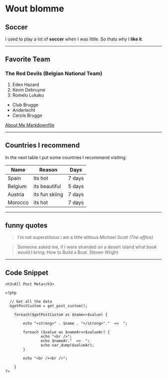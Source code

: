# Wout blomme
## Soccer

I used to play a lot of **soccer** when I was little. So thats why I **like it**.

--------
## Favorite Team
### The Red Devils (Belgian National Team)

1. Eden Hazard
2. Kevin Debruyne
3. Romelu Lukaku

* Club Brugge
* Anderlecht
* Cercle Brugge

[About Me Markdownfile](AboutMe.md)


------
## Countries I recommend

In the next table I put some countries I recommend visiting.

Name | Reason | Days
--- | --- | ---
Spain | Its hot | 7 days
Belgium | its beautiful | 5 days
Austria | its fun skiing | 7 days
Morocco | its hot | 7 days

-------
## funny quotes

> I'm not superstitious i am a little stitious
> _Michael Scott (The office)_

> Someone asked me, if I were stranded on a desert island what book would I bring: How to Build a Boat.
> _Steven Wright_

-------
## Code Snippet

```WordPress
<h3>All Post Meta</h3>

<?php 

  // Get all the data 
  $getPostCustom = get_post_custom(); 

    foreach($getPostCustom as $name=>$value) {

        echo "<strong>" . $name . "</strong>"."  =>  ";

        foreach ($value as $nameAr=>$valueAr) {
                echo "<br />";
                echo $nameAr."  =>  ";
                echo var_dump($valueAr);
        }

        echo "<br /><br />";

    }
?>
```